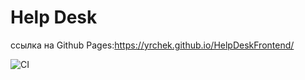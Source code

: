 # Help Desk

ссылка на Github Pages:<https://yrchek.github.io/HelpDeskFrontend/>

![CI](https://github.com/YrChek/helpdeskfrontend/actions/workflows/web.yml/badge.svg)
